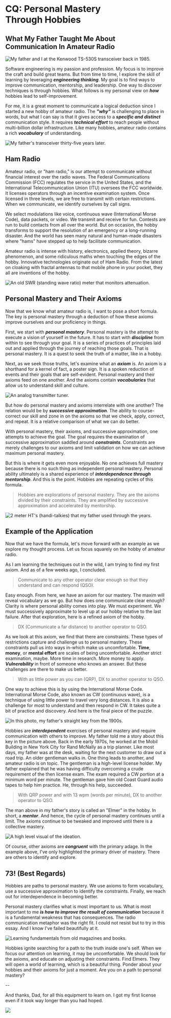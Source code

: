 # CQ: Personal Mastery Through Hobbies
## What My Father Taught Me About Communication In Amateur Radio

![My father and I at the Kenwood TS-530S transceiver back in 1985.](https://miro.medium.com/max/1400/1*EwRT6L7ntuEc22avteGC8g.jpeg)

Software engineering is my passion and profession. My focus is to improve the craft and build great teams. But from time to time, I explore the skill of learning by leveraging ***engineering thinking***. My goal is to find ways to improve communication, mentorship, and leadership. One way to discover techniques is through hobbies. What follows is my personal view on ***how*** hobbies lead to self-improvement.

For me, it is a great moment to communicate a logical deduction since I started a new hobby of amateur radio. The ***"why"*** is challenging to place in words, but what I can say is that it gives access to a ***specific and distinct*** communication style. It requires ***technical effort*** to reach people without multi-billion dollar infrastructure. Like many hobbies, amateur radio contains a rich ***vocabulary*** of understanding.

![My father's transceiver thirty-five years later.](https://miro.medium.com/max/1400/1*Ze-BJYlFU_yh0I0OX4GEhw.jpeg)

## Ham Radio

Amateur radio, or "ham radio," is our attempt to communicate without financial interest over the radio waves. The Federal Communications Commission (FCC) regulates the service in the United States, and the International Telecommunication Union (ITU) oversees the FCC worldwide. It licenses operators through an incentive examination system. Once licensed in three levels, we are free to transmit with certain restrictions. When we communicate, we identify ourselves by call signs.

We select modulations like voice, continuous wave (International Morse Code), data packets, or video. We transmit and receive for fun. Contests are run to build contacts from all over the world. But on occasion, the hobby transforms to support the resolution of an emergency or a long-running disaster. And the world has seen many natural and human-made disasters where "hams" have stepped up to help facilitate communication.

Amateur radio is intense with history, electronics, applied theory, bizarre phenomenon, and some ridiculous maths when touching the edges of the hobby. Innovative technologies originate out of Ham Radio. From the latest on cloaking with fractal antennas to that mobile phone in your pocket, they all are inventions of the hobby.

![An old SWR (standing wave ratio) meter that monitors attenuation.](https://miro.medium.com/max/1400/1*zG9_mTzqPfUVkC2U9m18dg.jpeg)

## Personal Mastery and Their Axioms

Now that we know what amateur radio is, I want to pose a short formula. The key is personal mastery through a deduction of how these axioms improve ourselves and our proficiency in things.

First, we start with ***personal mastery***. Personal mastery is the attempt to execute a vision of yourself in the future. It has to start with ***discipline*** from within to see through your goal. It is a series of practices of principles laid out and applied through the journey of reaching those goals. That is personal mastery. It is a quest to seek the truth of a matter, like in a hobby.

Next, as we seek those truths, let's examine what an ***axiom*** is. An axiom is a shorthand for a kernel of fact, a poster sign. It is a spoken reduction of events and their goals that are self-evident. Personal mastery and their axioms feed on one another. And the axioms contain ***vocabularies*** that allow us to understand skill and culture.

![An analog transmitter tuner.](https://miro.medium.com/max/1400/1*lVYky4Jqig-tfo4_eiMd-Q.jpeg)

But how do personal mastery and axioms interrelate with one another? The relation would be by ***successive approximation***. The ability to course-correct our skill and zone in on the axioms so that we check, apply, correct, and repeat. It is a relative comparison of what we can do better.

With personal mastery, their axioms, and successive approximation, one attempts to achieve the goal. The goal requires the examination of successive approximation saddled around ***constraints***. Constraints are merely challenges to our axioms and limit validation on how we can achieve maximum personal mastery.

But this is where it gets even more enjoyable. No one achieves full mastery because there is no such thing as independent personal mastery. Personal ability ultimately is a shared experience of ***interdependence through mentorship***. And this is the point. Hobbies are repeating cycles of this formula.

> Hobbies are explorations of personal mastery. They are the axioms divided by their constraints. They are amplified by successive approximation and accelerated by mentorship.

![2 meter HT's (handi-talkies) that my father used through the years.](https://miro.medium.com/max/1400/1*yKatsLBu3cptRq6ydEa_sA.jpeg)

## Example of the Application

Now that we have the formula, let's move forward with an example as we explore my thought process. Let us focus squarely on the hobby of amateur radio.

As I am learning the techniques out in the wild, I am trying to find my first axiom. And as of a few weeks ago, I concluded.

> Communicate to any other operator clear enough so that they understand and can respond (QSO).

Easy enough. From here, we have an axiom for our mastery. The maxim will reveal vocabulary as we go. But how does one communicate clear enough? Clarity is where personal ability comes into play. We must experiment. We must successively approximate to level up at our hobby relative to the last failure. After that exploration, here is a refined axiom of the hobby.

> DX (Communicate a far distance) to another operator to QSO.

As we look at this axiom, we find that there are constraints. These types of restrictions capture and challenge us to personal mastery. These constraints pull us into ways in-which make us uncomfortable. **Time**, **money**, or **mental effort** are scales of being uncomfortable. Another strict examination, maybe. More time in research. More money to apply. ***Vulnerability*** in front of someone who knows an answer. But these challenges are there to make us better.

> With as little power as you can (QRP), DX to another operator to QSO.

One way to achieve this is by using the International Morse Code. International Morse Code, also known as CW (continuous wave), is a technique of using little power to travel very long distances. It is also a challenge for most to understand and then respond in CW. It takes quite a bit of practice and discovery. And here is the final piece of the puzzle.

![In this photo, my father's straight key from the 1900s.](https://miro.medium.com/max/1400/1*1EsSvCBuTxf34pqfQm5c6w.jpeg)

Hobbies are ***interdependent*** exercises of personal mastery and require communication with others to improve. My father told me a story about this key in the picture above. Back in the early 1970s, he worked at the Mobil Building in New York City for Rand McNally as a trip planner. Like most days, my father was at the desk, waiting for the next customer to draw out a road trip. An older gentleman walks in. One thing leads to another, and amateur radio is on topic. The gentleman is a high-level license holder. My father explained that he was having difficulty overcoming a crude requirement of the then license exam. The exam required a CW portion at a minimum word per minute. The gentleman gave him old Coast Guard audio tapes to help him practice. He, through his help, succeeded.

> With QRP power and with 13 wpm (words per minute), DX to another operator to QSO.

The man above in my father's story is called an "Elmer" in the hobby. In short, a ***mentor***. And hence, the cycle of personal mastery continues until a limit. The axioms continue to be tweaked and improved until there is a collective mastery.

![A high level visual of the ideation.](https://miro.medium.com/max/1400/1*blUKyIUX6UdKtSJBBbhI7w.jpeg)

Of course, other axioms are ***congruent*** with the primary adage. In the example above, I've only highlighted the primary driver of mastery. There are others to identify and explore.

## 73! (Best Regards)

Hobbies are paths to personal mastery. We use axioms to form vocabulary, use a successive approximation to identify the constraints. Finally, we reach out for interdependence in becoming better.

Personal mastery clarifies what is most important to us. What is most important to me ***is how to improve the result of communication*** because it is a fundamental weakness that has consequences. The radio communication metaphor was the right fit. I could not resist but to try in this essay. And I know I've failed beautifully at it.

![Learning fundamentals from old magazines and books.](https://miro.medium.com/max/1400/1*Ij4rl38EvXw9tjkXY2oiOQ.jpeg)

Hobbies ignite searching for a path to the truth inside one's self. When we focus our attention on learning, it may be uncomfortable. We should look for the axioms, and educate on adjusting their constraints. Find Elmers. They will open a world of learning, which is a beautiful thing. Ponder about your hobbies and their axioms for just a moment. Are you on a path to personal mastery?

--

And thanks, Dad, for all this equipment to learn on. I got my first license even if it took way longer than you had hoped.

![](https://miro.medium.com/max/1400/1*cOCSw4KicMU2IPlvhknb7A.png)
